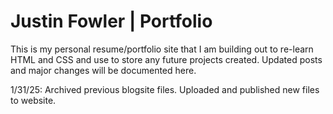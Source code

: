 # Justin Fowler | Portfolio
This is my personal resume/portfolio site that I am building out to re-learn HTML and CSS and use to store any future projects created. Updated posts and major changes will be documented here.

1/31/25: Archived previous blogsite files. Uploaded and published new files to website.

